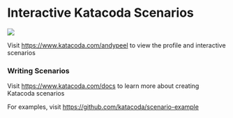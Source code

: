 # Interactive Katacoda Scenarios

[![](http://shields.katacoda.com/katacoda/andypeel/count.svg)](https://www.katacoda.com/andypeel "Get your profile on Katacoda.com")

Visit https://www.katacoda.com/andypeel to view the profile and interactive scenarios

### Writing Scenarios
Visit https://www.katacoda.com/docs to learn more about creating Katacoda scenarios

For examples, visit https://github.com/katacoda/scenario-example
